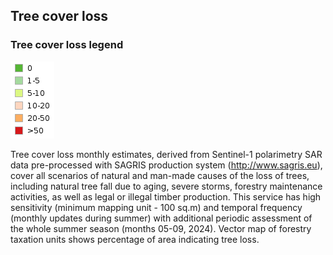 ## Tree cover loss

### Tree cover loss legend
![image](sagris_forest_cuts_m0509_pc.png)

Tree cover loss monthly estimates, derived from Sentinel-1 polarimetry
SAR data pre-processed with SAGRIS production system
(http://www.sagris.eu), cover all scenarios of natural and man-made 
causes of the loss of trees, including natural tree fall due to aging,
severe storms, forestry maintenance activities, as well as legal or
illegal timber production. This service has high sensitivity (minimum
mapping unit - 100 sq.m) and temporal frequency (monthly updates during
summer) with additional periodic assessment of the whole summer season
(months 05-09, 2024). Vector map of forestry taxation units shows
percentage of area indicating tree loss.
